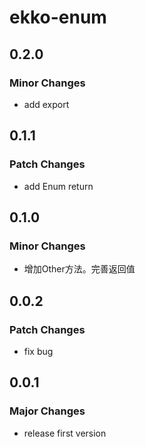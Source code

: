 # ekko-enum

## 0.2.0

### Minor Changes

- add export

## 0.1.1

### Patch Changes

- add Enum return

## 0.1.0

### Minor Changes

- 增加Other方法。完善返回值

## 0.0.2

### Patch Changes

- fix bug

## 0.0.1

### Major Changes

- release first version

